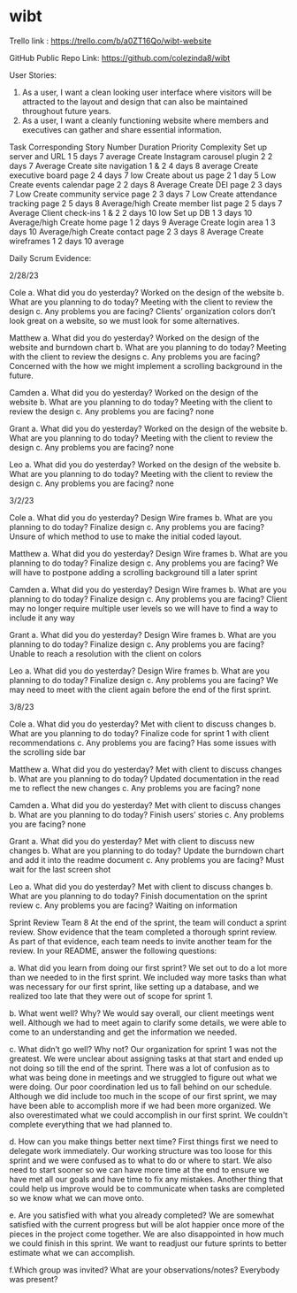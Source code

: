 # wibt

Trello link : https://trello.com/b/a0ZT16Qo/wibt-website

GitHub Public Repo Link: https://github.com/colezinda8/wibt

User Stories:

1. As a user, I want a clean looking user interface where visitors will be attracted to the layout and design that can also be maintained throughout future years.
2. As a user, I want a cleanly functioning website where members and executives can gather and share essential information.

Task Corresponding Story Number Duration Priority Complexity
Set up server and URL 1 5 days 7 average
Create Instagram carousel plugin 2 2 days 7 Average
Create site navigation 1 & 2 4 days 8 average
Create executive board page 2 4 days 7 low
Create about us page 2 1 day 5 Low
Create events calendar page 2 2 days 8 Average
Create DEI page 2 3 days 7 Low
Create community service page 2 3 days 7 Low
Create attendance tracking page 2 5 days 8 Average/high
Create member list page 2 5 days 7 Average
Client check-ins 1 & 2 2 days 10 low
Set up DB 1 3 days 10 Average/high
Create home page 1 2 days 9 Average
Create login area 1 3 days 10 Average/high
Create contact page 2 3 days 8 Average
Create wireframes 1 2 days 10 average

Daily Scrum Evidence:

2/28/23

Cole
a. What did you do yesterday?
Worked on the design of the website
b. What are you planning to do today?
Meeting with the client to review the design
c. Any problems you are facing?
Clients’ organization colors don’t look great on a website, so we must look for some alternatives.

Matthew
a. What did you do yesterday?
Worked on the design of the website and burndown chart
b. What are you planning to do today?
Meeting with the client to review the designs
c. Any problems you are facing?
Concerned with the how we might implement a scrolling background in the future.

Camden
a. What did you do yesterday?
Worked on the design of the website
b. What are you planning to do today?
Meeting with the client to review the design
c. Any problems you are facing?
none

Grant
a. What did you do yesterday?
Worked on the design of the website
b. What are you planning to do today?
Meeting with the client to review the design
c. Any problems you are facing?
none

Leo
a. What did you do yesterday?
Worked on the design of the website
b. What are you planning to do today?
Meeting with the client to review the design
c. Any problems you are facing?
none

3/2/23

Cole
a. What did you do yesterday?
Design Wire frames
b. What are you planning to do today?
Finalize design
c. Any problems you are facing?
Unsure of which method to use to make the initial coded layout.

Matthew
a. What did you do yesterday?
Design Wire frames
b. What are you planning to do today?
Finalize design
c. Any problems you are facing?
We will have to postpone adding a scrolling background till a later sprint

Camden
a. What did you do yesterday?
Design Wire frames
b. What are you planning to do today?
Finalize design
c. Any problems you are facing?
Client may no longer require multiple user levels so we will have to find a way to include it any way

Grant
a. What did you do yesterday?
Design Wire frames
b. What are you planning to do today?
Finalize design
c. Any problems you are facing?
Unable to reach a resolution with the client on colors

Leo
a. What did you do yesterday?
Design Wire frames
b. What are you planning to do today?
Finalize design
c. Any problems you are facing?
We may need to meet with the client again before the end of the first sprint.

3/8/23

Cole
a. What did you do yesterday?
Met with client to discuss changes
b. What are you planning to do today?
Finalize code for sprint 1 with client recommendations
c. Any problems you are facing?
Has some issues with the scrolling side bar

Matthew
a. What did you do yesterday?
Met with client to discuss changes
b. What are you planning to do today?
Updated documentation in the read me to reflect the new changes
c. Any problems you are facing?
none

Camden
a. What did you do yesterday?
Met with client to discuss changes
b. What are you planning to do today?
Finish users’ stories
c. Any problems you are facing?
none

Grant
a. What did you do yesterday?
Met with client to discuss new changes
b. What are you planning to do today?
Update the burndown chart and add it into the readme document
c. Any problems you are facing?
Must wait for the last screen shot

Leo
a. What did you do yesterday?
Met with client to discuss changes
b. What are you planning to do today?
Finish documentation on the sprint review
c. Any problems you are facing?
Waiting on information

Sprint Review
Team 8
At the end of the sprint, the team will conduct a sprint review. Show evidence that the team completed a thorough sprint review. As part of that evidence, each team needs to invite another team for the review. In your README, answer the following questions:

a. What did you learn from doing our first sprint?
We set out to do a lot more than we needed to in the first sprint. We included way more tasks than what was necessary for our first sprint, like setting up a database, and we realized too late that they were out of scope for sprint 1.

b. What went well? Why?
We would say overall, our client meetings went well. Although we had to meet again to clarify some details, we were able to come to an understanding and get the information we needed.

c. What didn’t go well? Why not?
Our organization for sprint 1 was not the greatest. We were unclear about assigning tasks at that start and ended up not doing so till the end of the sprint. There was a lot of confusion as to what was being done in meetings and we struggled to figure out what we were doing. Our poor coordination led us to fall behind on our schedule. Although we did include too much in the scope of our first sprint, we may have been able to accomplish more if we had been more organized. We also overestimated what we could accomplish in our first sprint. We couldn't complete everything that we had planned to.

d. How can you make things better next time?
First things first we need to delegate work immediately. Our working structure was too loose for this sprint and we were confused as to what to do or where to start. We also need to start sooner so we can have more time at the end to ensure we have met all our goals and have time to fix any mistakes. Another thing that could help us improve would be to communicate when tasks are completed so we know what we can move onto.

e. Are you satisfied with what you already completed?
We are somewhat satisfied with the current progress but will be alot happier once more of the pieces in the project come together. We are also disappointed in how much we could finish in this sprint. We want to readjust our future sprints to better estimate what we can accomplish.

f.Which group was invited? What are your observations/notes? Everybody was present?

